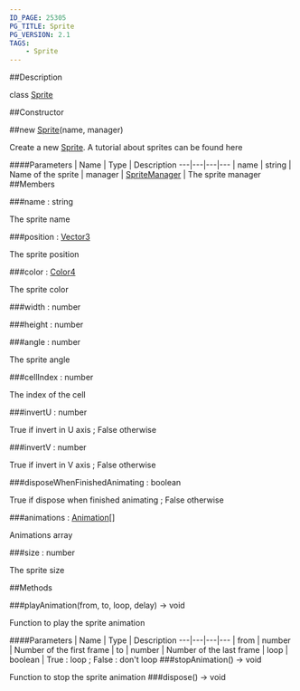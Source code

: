 ```yaml
---
ID_PAGE: 25305
PG_TITLE: Sprite
PG_VERSION: 2.1
TAGS:
    - Sprite
---
```

##Description

class [Sprite](/classes/2.2/Sprite)



##Constructor

##new [Sprite](/classes/2.2/Sprite)(name, manager)

Create a new [Sprite](/classes/2.2/Sprite).
A tutorial about sprites can be found here

####Parameters
 | Name | Type | Description
---|---|---|---
 | name | string |  Name of the sprite
 | manager | [SpriteManager](/classes/2.2/SpriteManager) |  The sprite manager
##Members

###name : string

The sprite name

###position : [Vector3](/classes/2.2/Vector3)

The sprite position

###color : [Color4](/classes/2.2/Color4)

The sprite color

###width : number



###height : number



###angle : number

The sprite angle

###cellIndex : number

The index of the cell

###invertU : number

True if invert in U axis ; False otherwise

###invertV : number

True if invert in V axis ; False otherwise

###disposeWhenFinishedAnimating : boolean

True if dispose when finished animating ; False otherwise

###animations : [Animation](/classes/2.2/Animation)[]

Animations array

###size : number

The sprite size

##Methods

###playAnimation(from, to, loop, delay) &rarr; void

Function to play the sprite animation

####Parameters
 | Name | Type | Description
---|---|---|---
 | from | number |  Number of the first frame
 | to | number |  Number of the last frame
 | loop | boolean |  True : loop ; False : don't loop
###stopAnimation() &rarr; void

Function to stop the sprite animation
###dispose() &rarr; void


